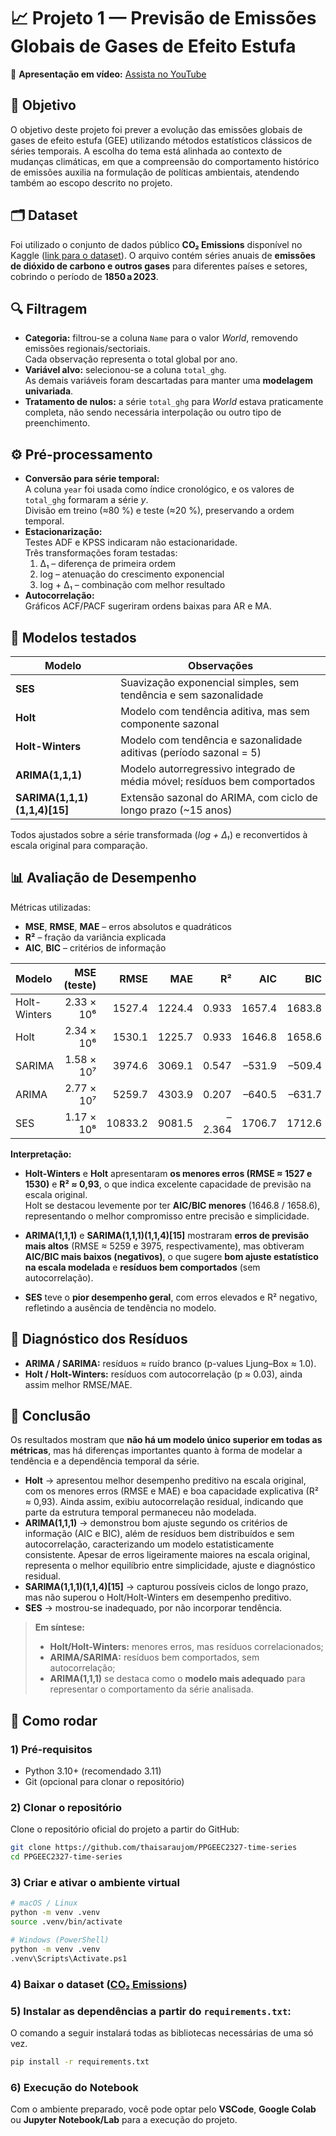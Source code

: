 # 📈 Projeto 1 — Previsão de Emissões Globais de Gases de Efeito Estufa

🎥 **Apresentação em vídeo:** [Assista no YouTube](https://youtu.be/y9fnmKNXnbA?si=0qkUUrP7y_ANGfwi)

## 🎯 Objetivo
O objetivo deste projeto foi prever a evolução das emissões globais de gases de efeito estufa (GEE) utilizando métodos estatísticos clássicos de séries temporais. A escolha do tema está alinhada ao contexto de mudanças climáticas, em que a compreensão do comportamento histórico de emissões auxilia na formulação de políticas ambientais, atendendo também ao escopo descrito no projeto.

## 🗂️ Dataset
Foi utilizado o conjunto de dados público **CO₂ Emissions** disponível no Kaggle ([link para o dataset](https://www.kaggle.com/datasets/ulrikthygepedersen/co2-emissions-by-country)). O arquivo contém séries anuais de **emissões de dióxido de carbono e outros gases** para diferentes países e setores, cobrindo o período de **1850 a 2023**.

## 🔍 Filtragem
- **Categoria:** filtrou-se a coluna `Name` para o valor *World*, removendo emissões regionais/sectoriais.  
  Cada observação representa o total global por ano.  
- **Variável alvo:** selecionou-se a coluna `total_ghg`.  
  As demais variáveis foram descartadas para manter uma **modelagem univariada**.  
- **Tratamento de nulos:** a série `total_ghg` para *World* estava praticamente completa, não sendo necessária interpolação ou outro tipo de preenchimento.

## ⚙️ Pré-processamento
- **Conversão para série temporal:**  
  A coluna `year` foi usada como índice cronológico, e os valores de `total_ghg` formaram a série *y*.  
  Divisão em treino (≈80 %) e teste (≈20 %), preservando a ordem temporal.  
- **Estacionarização:**  
  Testes ADF e KPSS indicaram não estacionaridade.  
  Três transformações foram testadas:
  1. Δ₁ – diferença de primeira ordem  
  2. log – atenuação do crescimento exponencial  
  3. log + Δ₁ – combinação com melhor resultado  
- **Autocorrelação:**  
  Gráficos ACF/PACF sugeriram ordens baixas para AR e MA.

## 🧮 Modelos testados
| Modelo | Observações |
|---------|-------------|
| **SES** | Suavização exponencial simples, sem tendência e sem sazonalidade |
| **Holt** | Modelo com tendência aditiva, mas sem componente sazonal |
| **Holt-Winters** | Modelo com tendência e sazonalidade aditivas (período sazonal = 5) |
| **ARIMA(1,1,1)** | Modelo autorregressivo integrado de média móvel; resíduos bem comportados |
| **SARIMA(1,1,1)(1,1,4)[15]** | Extensão sazonal do ARIMA, com ciclo de longo prazo (~15 anos) |

Todos ajustados sobre a série transformada (*log + Δ₁*) e reconvertidos à escala original para comparação.

## 📊 Avaliação de Desempenho
Métricas utilizadas:
- **MSE**, **RMSE**, **MAE** – erros absolutos e quadráticos  
- **R²** – fração da variância explicada  
- **AIC**, **BIC** – critérios de informação  

| Modelo | MSE (teste) | RMSE | MAE | R² | AIC | BIC |
|:--|--:|--:|--:|--:|--:|--:|
| Holt-Winters | 2.33 × 10⁶ | 1527.4 | 1224.4 | 0.933 | 1657.4 | 1683.8 |
| Holt | 2.34 × 10⁶ | 1530.1 | 1225.7 | 0.933 | 1646.8 | 1658.6 |
| SARIMA | 1.58 × 10⁷ | 3974.6 | 3069.1 | 0.547 | –531.9 | –509.4 |
| ARIMA | 2.77 × 10⁷ | 5259.7 | 4303.9 | 0.207 | –640.5 | –631.7 |
| SES | 1.17 × 10⁸ | 10833.2 | 9081.5 | –2.364 | 1706.7 | 1712.6 |

**Interpretação:**  
- **Holt-Winters** e **Holt** apresentaram **os menores erros (RMSE ≈ 1527 e 1530)** e **R² ≈ 0,93**, o que indica excelente capacidade de previsão na escala original.  
  Holt se destacou levemente por ter **AIC/BIC menores** (1646.8 / 1658.6), representando o melhor compromisso entre precisão e simplicidade.  

- **ARIMA(1,1,1)** e **SARIMA(1,1,1)(1,1,4)[15]** mostraram **erros de previsão mais altos** (RMSE ≈ 5259 e 3975, respectivamente), mas obtiveram **AIC/BIC mais baixos (negativos)**, o que sugere **bom ajuste estatístico na escala modelada** e **resíduos bem comportados** (sem autocorrelação).

- **SES** teve o **pior desempenho geral**, com erros elevados e R² negativo, refletindo a ausência de tendência no modelo.


## 🧪 Diagnóstico dos Resíduos
- **ARIMA / SARIMA:** resíduos ≈ ruído branco (p-values Ljung–Box ≈ 1.0).  
- **Holt / Holt-Winters:** resíduos com autocorrelação (p ≈ 0.03), ainda assim melhor RMSE/MAE.  

## 🧭 Conclusão

Os resultados mostram que **não há um modelo único superior em todas as métricas**, mas há diferenças importantes quanto à forma de modelar a tendência e a dependência temporal da série.

- **Holt** → apresentou melhor desempenho preditivo na escala original, com os menores erros (RMSE e MAE) e boa capacidade explicativa (R² ≈ 0,93). Ainda assim, exibiu autocorrelação residual, indicando que parte da estrutura temporal permaneceu não modelada.  
- **ARIMA(1,1,1)** → demonstrou bom ajuste segundo os critérios de informação (AIC e BIC), além de resíduos bem distribuídos e sem autocorrelação, caracterizando um modelo estatisticamente consistente. Apesar de erros ligeiramente maiores na escala original, representa o melhor equilíbrio entre simplicidade, ajuste e diagnóstico residual.  
- **SARIMA(1,1,1)(1,1,4)[15]** → capturou possíveis ciclos de longo prazo, mas não superou o Holt/Holt-Winters em desempenho preditivo.  
- **SES** → mostrou-se inadequado, por não incorporar tendência.

> **Em síntese:**  
> - **Holt/Holt-Winters:** menores erros, mas resíduos correlacionados;
> - **ARIMA/SARIMA:** resíduos bem comportados, sem autocorrelação;
> - **ARIMA(1,1,1)** se destaca como o **modelo mais adequado** para representar o comportamento da série analisada.

## 🚀 Como rodar

### 1) Pré-requisitos
- Python 3.10+ (recomendado 3.11)
- Git (opcional para clonar o repositório)

### 2) Clonar o repositório
Clone o repositório oficial do projeto a partir do GitHub:

```bash
git clone https://github.com/thaisaraujom/PPGEEC2327-time-series
cd PPGEEC2327-time-series
```

### 3) Criar e ativar o ambiente virtual
```bash
# macOS / Linux
python -m venv .venv
source .venv/bin/activate

# Windows (PowerShell)
python -m venv .venv
.venv\Scripts\Activate.ps1
```

### 4) Baixar o dataset ([CO₂ Emissions](https://www.kaggle.com/datasets/ulrikthygepedersen/co2-emissions-by-country))

### 5) **Instalar as dependências a partir do `requirements.txt`:**
O comando a seguir instalará todas as bibliotecas necessárias de uma só vez.
```bash
pip install -r requirements.txt
```

### 6) Execução do Notebook
Com o ambiente preparado, você pode optar pelo **VSCode**, **Google Colab** ou **Jupyter Notebook/Lab** para a execução do projeto.
